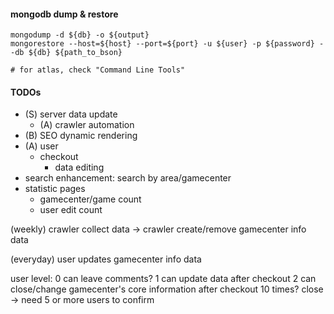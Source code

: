 #### mongodb dump & restore

```
mongodump -d ${db} -o ${output}
mongorestore --host=${host} --port=${port} -u ${user} -p ${password} --db ${db} ${path_to_bson}

# for atlas, check "Command Line Tools"
```

#### TODOs

* (S) server data update
  * (A) crawler automation
* (B) SEO dynamic rendering
* (A) user
  * checkout
    * data editing
* search enhancement: search by area/gamecenter
* statistic pages
  * gamecenter/game count
  * user edit count

(weekly)
crawler collect data -> crawler create/remove gamecenter info data

(everyday)
user updates gamecenter info data

user level:
0 can leave comments?
1 can update data after checkout
2 can close/change gamecenter's core information after checkout 10 times?
  close -> need 5 or more users to confirm